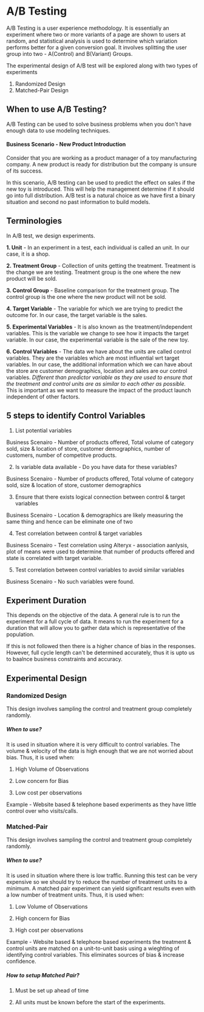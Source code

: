 # A/B Testing 

A/B Testing is a user experience methodology. It is essentially an experiment where two or more variants of a page are shown to users at random, and statistical analysis is used to determine which variation performs better for a given conversion goal. It involves splitting the user group into two - A(Control) and B(Variant) Groups.

The experimental design of A/B test will be explored along with two types of experiments
1. Randomized Design
2. Matched-Pair Design

## When to use A/B Testing?
A/B Testing can be used to solve business problems when you don't have enough data to use modeling techniques.

#### Business Scenario - New Product Introduction

Consider that you are working as a product manager of a toy manufacturing company. A new product is ready for distribution but the company is unsure of its success. 

In this scenario, A/B testing can be used to predict the effect on sales if the new toy is introduced. This will help the management determine if it should go into full distribution. A/B test is a natural choice as we have first a binary situation and second no past information to build models. 

## Terminologies
In A/B test, we design experiments. 

**1. Unit** - In an experiment in a test, each individual is called an unit. In our case, it is a shop. 

**2. Treatment Group** - Collection of units getting the treatment. Treatment is the change we are testing. Treatment group is the one where the new product will be sold.

**3. Control Group** - Baseline comparison for the treatment group. The control group is the one where the new product will not be sold. 

**4. Target Variable** - The variable for which we are trying to predict the outcome for. In our case, the target variable is the sales.

**5. Experimental Variables** - It is also known as the treatment/independent variables. This is the variable we change to see how it impacts the target variable. In our case, the experimental variable is the sale of the new toy.

**6. Control Variables** - The data we have about the units are called control variables. They are the variables which are most influential wrt target variables. In our case, the additional information which we can have about the store are customer demographics, location and sales are our control variables. *Different than predictor variable as they are used to ensure that the treatment and control units are as similar to each other as possible.* This is important as we want to measure the impact of the product launch independent of other factors.


## 5 steps to identify Control Variables
1. List potential variables 

Business Scenairo - Number of products offered, Total volume of category sold, size & location of store, customer demographics, number of customers, number of competitve products.

2. Is variable data available - Do you have data for these variables?

Business Scenairo - Number of products offered, Total volume of category sold, size & location of store, customer demographics

3. Ensure that there exists logical connection between control & target variables

Business Scenairo - Location & demographics are likely measuring the same thing and hence can be eliminate one of two

4. Test correlation between control & target variables

Business Scenairo - Test correlation using Alteryx - association aanlysis, plot of means were used to determine that number of products offered and state is correlated with target variable.

5. Test correlation between control variables to avoid similar variables

Business Scenairo - No such variables were found. 

## Experiment Duration
This depends on the objective of the data. A general rule is to run the experiment for a full cycle of data. It means to run the experiment for a duration that will allow you to gather data which is representative of the population. 

If this is not followed then there is a higher chance of bias in the responses. However, full cycle length can't be determined accurately, thus it is upto us to baalnce business constraints and accuracy.

## Experimental Design

### Randomized Design 
This design involves sampling the control and treatment group completely randomly.

##### When to use?
It is used in situation where it is very difficult to control variables. The volume & velocity of the data is high enough that we are not worried about bias. Thus, it is used when:

1. High Volume of Observations

2. Low concern for Bias

3. Low cost per observations

Example - Website based & telephone based experiments as they have little control over who visits/calls.

### Matched-Pair
This design involves sampling the control and treatment group completely randomly.

##### When to use?
It is used in situation where there is low traffic. Running this test can be very expensive so we should try to reduce the number of treatment units to a minimum. A matched pair experiment can yield significant results even with a low number of treatment units. Thus, it is used when:

1. Low Volume of Observations

2. High concern for Bias

3. High cost per observations

Example - Website based & telephone based experiments the treatment & control units are matched on a unit-to-unit basis using a wieghting of identifying control variables. This eliminates sources of bias & increase confidence.

##### How to setup Matched Pair?
1. Must be set up ahead of time

2. All units must be known before the start of the experiments.







